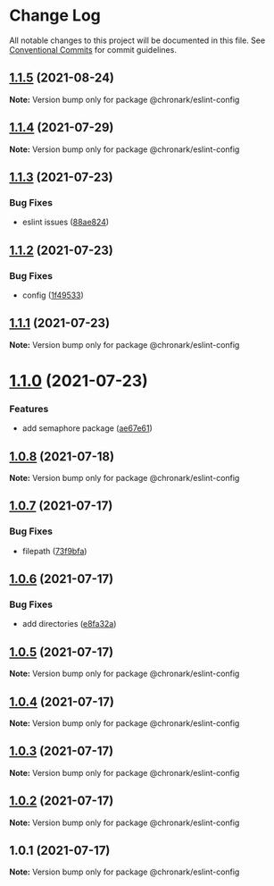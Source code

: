 # Change Log

All notable changes to this project will be documented in this file.
See [Conventional Commits](https://conventionalcommits.org) for commit guidelines.

## [1.1.5](https://github.com/chronark/shared/compare/@chronark/eslint-config@1.1.4...@chronark/eslint-config@1.1.5) (2021-08-24)

**Note:** Version bump only for package @chronark/eslint-config





## [1.1.4](https://github.com/chronark/shared/compare/@chronark/eslint-config@1.1.3...@chronark/eslint-config@1.1.4) (2021-07-29)

**Note:** Version bump only for package @chronark/eslint-config





## [1.1.3](https://github.com/chronark/shared/compare/@chronark/eslint-config@1.1.2...@chronark/eslint-config@1.1.3) (2021-07-23)


### Bug Fixes

* eslint issues ([88ae824](https://github.com/chronark/shared/commit/88ae824dc368f0bc4eee30f0ce7395d7de25cf76))





## [1.1.2](https://github.com/chronark/shared/compare/@chronark/eslint-config@1.1.1...@chronark/eslint-config@1.1.2) (2021-07-23)

### Bug Fixes

- config ([1f49533](https://github.com/chronark/shared/commit/1f49533208af2138500d4e485520904d6432169b))

## [1.1.1](https://github.com/chronark/shared/compare/@chronark/eslint-config@1.1.0...@chronark/eslint-config@1.1.1) (2021-07-23)

**Note:** Version bump only for package @chronark/eslint-config

# [1.1.0](https://github.com/chronark/shared/compare/@chronark/eslint-config@1.0.8...@chronark/eslint-config@1.1.0) (2021-07-23)

### Features

- add semaphore package ([ae67e61](https://github.com/chronark/shared/commit/ae67e616e69cfe45467f71a0329f8ae020d53b21))

## [1.0.8](https://github.com/chronark/shared/compare/@chronark/eslint-config@1.0.7...@chronark/eslint-config@1.0.8) (2021-07-18)

**Note:** Version bump only for package @chronark/eslint-config

## [1.0.7](https://github.com/chronark/shared/compare/@chronark/eslint-config@1.0.6...@chronark/eslint-config@1.0.7) (2021-07-17)

### Bug Fixes

- filepath ([73f9bfa](https://github.com/chronark/shared/commit/73f9bfac7eedf5a66ada2a1d34358b297000a529))

## [1.0.6](https://github.com/chronark/shared/compare/@chronark/eslint-config@1.0.5...@chronark/eslint-config@1.0.6) (2021-07-17)

### Bug Fixes

- add directories ([e8fa32a](https://github.com/chronark/shared/commit/e8fa32a9a5d76ab28cb5742a026df1f0ecbb7153))

## [1.0.5](https://github.com/chronark/shared/compare/@chronark/eslint-config@1.0.4...@chronark/eslint-config@1.0.5) (2021-07-17)

**Note:** Version bump only for package @chronark/eslint-config

## [1.0.4](https://github.com/chronark/shared/compare/@chronark/eslint-config@1.0.3...@chronark/eslint-config@1.0.4) (2021-07-17)

**Note:** Version bump only for package @chronark/eslint-config

## [1.0.3](https://github.com/chronark/shared/compare/@chronark/eslint-config@1.0.1...@chronark/eslint-config@1.0.3) (2021-07-17)

**Note:** Version bump only for package @chronark/eslint-config

## [1.0.2](https://github.com/chronark/shared/compare/@chronark/eslint-config@1.0.1...@chronark/eslint-config@1.0.2) (2021-07-17)

**Note:** Version bump only for package @chronark/eslint-config

## 1.0.1 (2021-07-17)

**Note:** Version bump only for package @chronark/eslint-config

